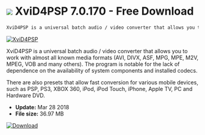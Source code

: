 # ![](https://cdn.softexe.net/static/icon/3/xvid4psp-video-converter-for-psp-and-pc.gif) XviD4PSP 7.0.170 - Free Download

```sh
XviD4PSP is a universal batch audio / video converter that allows you to work with almost all known media formats (AVI, DIVX, ASF, MPG, MPE, M2V, MPEG, VOB and many others)
```
[![XviD4PSP](https://gallery.dpcdn.pl/imgc/Tools/2345/g_-_420x350_1.5_-_x20110322134759_00.jpg)](https://softexe.net/win/multimedia/audio-utilities/xvid4psp:hRbd.html)

XviD4PSP is a universal batch audio / video converter that allows you to work with almost all known media formats (AVI, DIVX, ASF, MPG, MPE, M2V, MPEG, VOB and many others). The program is notable for the lack of dependence on the availability of system components and installed codecs.

There are also presets that allow fast conversion for various mobile devices, such as PSP, PS3, XBOX 360, iPod, iPod Touch, iPhone, Apple TV, PC and Hardware DVD.


- **Update:** Mar 28 2018
- **File size:** 36.97 MB

[![Download](https://cdn.softexe.net/static/img/download.png)](https://softexe.net/win/multimedia/audio-utilities/xvid4psp:hRbd.html)

